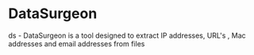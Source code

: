 # DataSurgeon
ds - DataSurgeon is a tool designed to extract IP addresses, URL's , Mac addresses and email addresses from files
